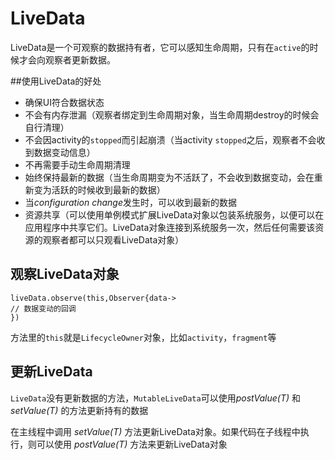 # LiveData

LiveData是一个可观察的数据持有者，它可以感知生命周期，只有在`active`的时候才会向观察者更新数据。

##使用LiveData的好处

* 确保UI符合数据状态
* 不会有内存泄漏（观察者绑定到生命周期对象，当生命周期destroy的时候会自行清理）
* 不会因activity的`stopped`而引起崩溃（当activity `stopped`之后，观察者不会收到数据变动信息）
* 不再需要手动生命周期清理
* 始终保持最新的数据（当生命周期变为不活跃了，不会收到数据变动，会在重新变为活跃的时候收到最新的数据）
* 当*configuration change*发生时，可以收到最新的数据
* 资源共享（可以使用单例模式扩展LiveData对象以包装系统服务，以便可以在应用程序中共享它们。LiveData对象连接到系统服务一次，然后任何需要该资源的观察者都可以只观看LiveData对象）

## 观察LiveData对象

```
liveData.observe(this,Observer{data->
// 数据变动的回调
})
```

方法里的`this`就是`LifecycleOwner`对象，比如`activity`，`fragment`等

## 更新LiveData

`LiveData`没有更新数据的方法，`MutableLiveData`可以使用*postValue(T)* 和 *setValue(T)* 的方法更新持有的数据

在主线程中调用 *setValue(T)* 方法更新LiveData对象。如果代码在子线程中执行，则可以使用 *postValue(T)* 方法来更新LiveData对象
<!--stackedit_data:
eyJoaXN0b3J5IjpbLTIxMzMwODYxMyw1NTA0NjIyODksNzI4Nj
czNTg1XX0=
-->